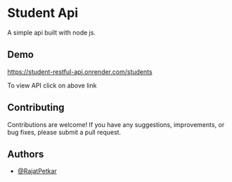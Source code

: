 
# Student Api
A simple api built with node js.


## Demo
https://student-restful-api.onrender.com/students

To view API click on above link
## Contributing

Contributions are welcome! If you have any suggestions, improvements, or bug fixes, please submit a pull request.


## Authors

- [@RajatPetkar](https://www.github.com/RajatPetkar)

